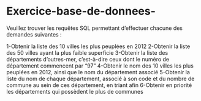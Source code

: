 # Exercice-base-de-donnees-
Veuillez trouver les requêtes SQL permettant d’effectuer chacune des demandes suivantes :

1-Obtenir la liste des 10 villes les plus peuplées en 2012
2-Obtenir la liste des 50 villes ayant la plus faible superficie
3-Obtenir la liste des départements d’outres-mer, c’est-à-dire ceux dont le numéro de département commencent par “97”
4-Obtenir le nom des 10 villes les plus peuplées en 2012, ainsi que le nom du département associé
5-Obtenir la liste du nom de chaque département, associé à son code et du nombre de commune au sein de ces département, en triant afin    6-Obtenir en priorité les départements qui possèdent le plus de communes
